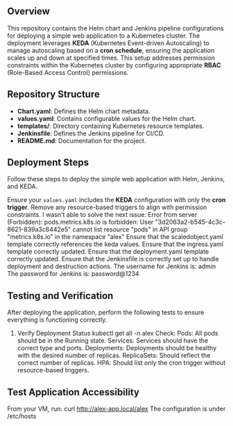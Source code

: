 ## Overview

This repository contains the Helm chart and Jenkins pipeline configurations for deploying a simple web application to a Kubernetes cluster. The deployment leverages **KEDA** (Kubernetes Event-driven Autoscaling) to manage autoscaling based on a **cron schedule**, ensuring the application scales up and down at specified times. This setup addresses permission constraints within the Kubernetes cluster by configuring appropriate **RBAC** (Role-Based Access Control) permissions.

## Repository Structure

- **Chart.yaml**: Defines the Helm chart metadata.
- **values.yaml**: Contains configurable values for the Helm chart.
- **templates/**: Directory containing Kubernetes resource templates.
- **Jenkinsfile**: Defines the Jenkins pipeline for CI/CD.
- **README.md**: Documentation for the project.

## Deployment Steps

Follow these steps to deploy the simple web application with Helm, Jenkins, and KEDA.

Ensure your `values.yaml` includes the **KEDA** configuration with only the **cron trigger**. Remove any resource-based triggers to align with permission constraints.
I wasn't able to solve the next issue: Error from server (Forbidden): pods.metrics.k8s.io is forbidden: User "3d2063a2-b545-4c3c-8621-839a3c6442e5" cannot list resource "pods" in API group "metrics.k8s.io" in the namespace "alex"
Ensure that the scaledobject.yaml template correctly references the keda values.
Ensure that the ingress.yaml template correctly updated.
Ensure that the deployment.yaml template correctly updated.
Ensure that the Jenkinsfile is correctly set up to handle deployment and destruction actions.
The username for Jenkins is: admin
The password for Jenkins is: password@1234

## Testing and Verification

After deploying the application, perform the following tests to ensure everything is functioning correctly.
1. Verify Deployment Status
kubectl get all -n alex
Check:
Pods: All pods should be in the Running state.
Services: Services should have the correct type and ports.
Deployments: Deployments should be healthy with the desired number of replicas.
ReplicaSets: Should reflect the correct number of replicas.
HPA: Should list only the cron trigger without resource-based triggers.

## Test Application Accessibility

From your VM, run:
curl http://alex-app.local/alex
The configuration is under /etc/hosts
